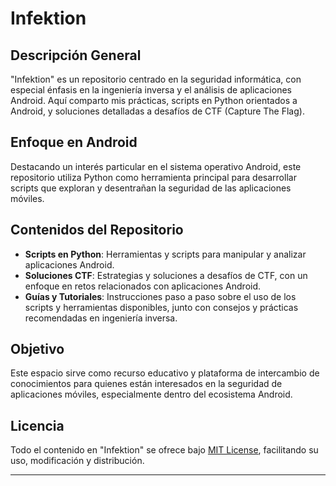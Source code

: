 # Infektion

## Descripción General
"Infektion" es un repositorio centrado en la seguridad informática, con especial énfasis en la ingeniería inversa y el análisis de aplicaciones Android. Aquí comparto mis prácticas, scripts en Python orientados a Android, y soluciones detalladas a desafíos de CTF (Capture The Flag).

## Enfoque en Android
Destacando un interés particular en el sistema operativo Android, este repositorio utiliza Python como herramienta principal para desarrollar scripts que exploran y desentrañan la seguridad de las aplicaciones móviles.

## Contenidos del Repositorio
- **Scripts en Python**: Herramientas y scripts para manipular y analizar aplicaciones Android.
- **Soluciones CTF**: Estrategias y soluciones a desafíos de CTF, con un enfoque en retos relacionados con aplicaciones Android.
- **Guías y Tutoriales**: Instrucciones paso a paso sobre el uso de los scripts y herramientas disponibles, junto con consejos y prácticas recomendadas en ingeniería inversa.

## Objetivo
Este espacio sirve como recurso educativo y plataforma de intercambio de conocimientos para quienes están interesados en la seguridad de aplicaciones móviles, especialmente dentro del ecosistema Android.

## Licencia
Todo el contenido en "Infektion" se ofrece bajo [MIT License](LICENSE), facilitando su uso, modificación y distribución.

---
